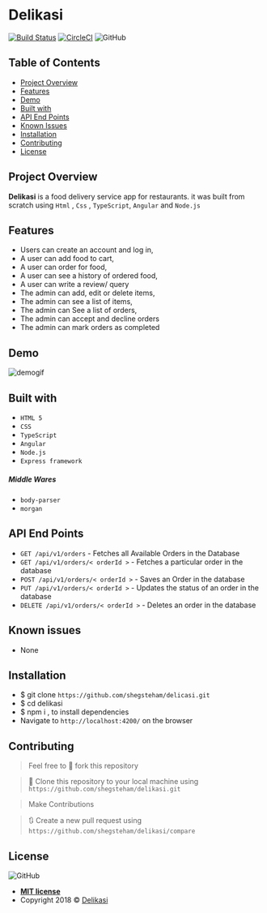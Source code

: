 # Delikasi

[![Build Status](https://travis-ci.org/shegsteham/delikasi.svg?branch=develop)](https://travis-ci.org/shegsteham/delikasi)   [![CircleCI](https://circleci.com/gh/shegsteham/delikasi/tree/develop.svg?style=svg)](https://circleci.com/gh/shegsteham/delikasi/tree/develop)  ![GitHub](https://img.shields.io/github/license/mashape/apistatus.svg)

## Table of Contents

* [Project Overview](#Project-Overview)
* [Features](#Features)
* [Demo](#demo)
* [Built with](#built-with)
* [API End Points](#API-End-Points)
* [Known Issues](#Known-issues)
* [Installation](#Installation)
* [Contributing](#contributing)
* [License](#License)

## Project Overview
**Delikasi** is a food delivery service app for restaurants. it was built from scratch using `Html` , `Css` , `TypeScript`, `Angular` and `Node.js`

## Features

- Users can create an account and log in,
- A user can add food to cart,
- A user can order for food,
- A user can see a history of ordered food,
- A user can write a review/ query
- The admin can add, edit or delete items,
- The admin can see a list of items,
- The admin can See a list of orders,
- The admin can accept and decline orders
- The admin can mark orders as completed

## Demo
![demogif](https://user-images.githubusercontent.com/25525765/46247609-baa42400-c405-11e8-923f-3df54b87ca0e.gif)

## Built with
- `HTML 5`
- `CSS`
- `TypeScript`
- `Angular`
- `Node.js`
- `Express framework`

##### Middle Wares
- `body-parser`
- `morgan`

## API End Points
- `GET /api/v1/orders`                -   Fetches all Available Orders in the Database
- `GET /api/v1/orders/< orderId >`    -   Fetches a particular order in the database
- `POST /api/v1/orders/< orderId >`   -   Saves an Order in the database
- `PUT /api/v1/orders/< orderId >`    -   Updates the status of an order in the database
- `DELETE /api/v1/orders/< orderId >` -   Deletes an order in the database

## Known issues
- None

## Installation

- $ git clone `https://github.com/shegsteham/delicasi.git`
- $ cd delikasi
- $ npm i , to install dependencies
- Navigate to `http://localhost:4200/` on the browser

## Contributing
>  Feel free to 🍴 fork this repository

>  👯 Clone this repository to your local machine using `https://github.com/shegsteham/delikasi.git`

> Make Contributions

> 🔃 Create a new pull request using `https://github.com/shegsteham/delikasi/compare`

## License
![GitHub](https://img.shields.io/github/license/mashape/apistatus.svg)

- **[MIT license](https://shegsteham.github.io/Fast-Food-Fast/UI/LICENSE.md)**
- Copyright 2018 © <a href="https://delikasi.herokuapp.com/" target="_blank">Delikasi</a>
